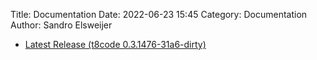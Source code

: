Title: Documentation
Date: 2022-06-23 15:45
Category: Documentation
Author: Sandro Elsweijer

 - [Latest Release (t8code 0.3.1476-31a6-dirty)](../doc/latest/index.html)

